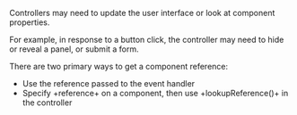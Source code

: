 Controllers may need to update the user interface or look at component properties. 

For example, in response to a button click, the controller may need to hide or
reveal a panel, or submit a form.

There are two primary ways to get a component reference:

- Use the reference passed to the event handler
- Specify +reference+ on a component, then use +lookupReference()+ in the controller 

